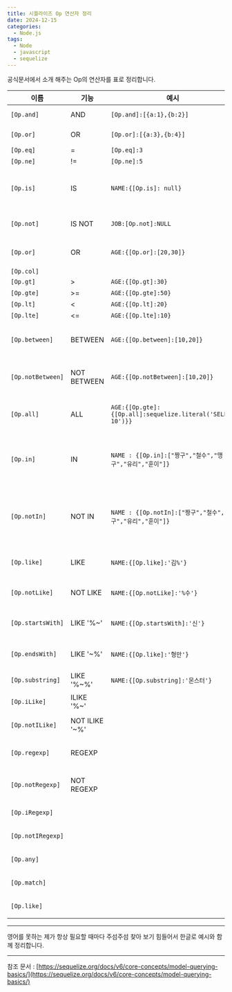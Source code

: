 ```yaml
---
title: 시퀄라이즈 Op 연산자 정리
date: 2024-12-15
categories:
  - Node.js
tags:
  - Node
  - javascript
  - sequelize
---
```

공식문서에서 소개 해주는 Op의 연산자를 표로 정리합니다.  

| 이름                | 기능             | 예시                                                         | SQL                                    | 기타                                      |
| ----------------- | -------------- | ---------------------------------------------------------- | -------------------------------------- | --------------------------------------- |
| `[Op.and]`        | AND            | `[Op.and]:[{a:1},{b:2}]`                                   | A=1 AND B=2                            |                                         |
| `[Op.or]`         | OR             | `[Op.or]:[{a:3},{b:4}]`                                    | A=3 OR B=4                             |                                         |
| `[Op.eq]`         | =              | `[Op.eq]:3`                                                | =3                                     |                                         |
| `[Op.ne]`         | !=             | `[Op.ne]:5`                                                | !=5                                    |                                         |
| `[Op.is]`         | IS             | `NAME:{[Op.is]: null}`                                     | NAME IS NULL                           | IS NULL, IS NOT NULL 외에 TRUE/FALSE 도 가능 |
| `[Op.not]`        | IS NOT         | `JOB:[Op.not]:NULL`                                        | JOB IS NOT NULL                        |                                         |
| `[Op.or]`         | OR             | `AGE:{[Op.or]:[20,30]}`                                    | AGE = 20 OR AGE = 30                   |                                         |
| `[Op.col]`        |                |                                                            |                                        |                                         |
| `[Op.gt]`         | >              | `AGE:{[Op.gt]:30}`                                         | AGE>30                                 |                                         |
| `[Op.gte]`        | >=             | `AGE:{[Op.gte]:50}`                                        | AGE>=50                                |                                         |
| `[Op.lt]`         | <              | `AGE:{[Op.lt]:20}`                                         | AGE<20                                 |                                         |
| `[Op.lte]`        | <=             | `AGE:{[Op.lte]:10}`                                        | AGE<=10                                |                                         |
| `[Op.between]`    | BETWEEN        | `AGE:{[Op.between]:[10,20]}`                               | AGE BETWEEN 10 AND 20                  |                                         |
| `[Op.notBetween]` | NOT BETWEEN    | `AGE:{[Op.notBetween]:[10,20]}`                            | AGE NOT BETWEEN 10 AND 20              |                                         |
| `[Op.all]`        | ALL            | `AGE:{[Op.gte]:{[Op.all]:sequelize.literal('SELECT 10')}}` | AGE > ALL (SELECT 10)                  | sequelize.literal 을 필요로 함               |
| `[Op.in]`         | IN             | `NAME : {[Op.in]:["짱구","철수","맹구","유리","훈이"]}`              | NAME IN ("짱구","철수","맹구","유리","훈이")     |                                         |
| `[Op.notIn]`      | NOT IN         | `NAME : {[Op.notIn]:["짱구","철수","맹구","유리","훈이"]}`           | NAME NOT IN ("짱구","철수","맹구","유리","훈이") |                                         |
| `[Op.like]`       | LIKE           | `NAME:{[Op.like]:'김%'}`                                    | NAME LIKE '김%'                         |                                         |
| `[Op.notLike]`    | NOT LIKE       | `NAME:{[Op.notLike]:'%수'}`                                 | NAME NOT LIKE '%수'                     |                                         |
| `[Op.startsWith]` | LIKE '%~'      | `NAME:{[Op.startsWith]:'신'}`                               | NAME LIKE '신%'                         |                                         |
| `[Op.endsWith]`   | LIKE '~%'      | `NAME:{[Op.like]:'형만'}`                                    | NAME LIKE '%형만'                        |                                         |
| `[Op.substring]`  | LIKE '%~%'     | `NAME:{[Op.substring]:'몬스터'}`                              | `NAME LIKE '%몬스터%'`                    |                                         |
| `[Op.iLike]`      | ILIKE '%~'     |                                                            |                                        | PostgreSQL 에서만 작동                       |
| `[Op.notILike]`   | NOT ILIKE '~%' |                                                            |                                        | PostgreSQL 에서만 작동                       |
| `[Op.regexp]`     | REGEXP         |                                                            |                                        | MySQL, PostgreSQL 에서만 작동                |
| `[Op.notRegexp]`  | NOT REGEXP     |                                                            |                                        | MySQL, PostgreSQL 에서만 작동                |
| `[Op.iRegexp]`    |                |                                                            |                                        | PostgreSQL 에서만 작동                       |
| `[Op.notIRegexp]` |                |                                                            |                                        | PostgreSQL 에서만 작동                       |
| `[Op.any]`        |                |                                                            |                                        | PostgreSQL 에서만 작동                       |
| `[Op.match]`      |                |                                                            |                                        | PostgreSQL 에서만 작동                       |
| `[Op.like]`       |                |                                                            |                                        | PostgreSQL 에서만 작동                       |

---

영어를 못하는 제가 항상 필요할 때마다 주섬주섬 찾아 보기 힘들어서 한글로 예시와 함께 정리합니다.

---
참조 문서 : [https://sequelize.org/docs/v6/core-concepts/model-querying-basics/](https://sequelize.org/docs/v6/core-concepts/model-querying-basics/)